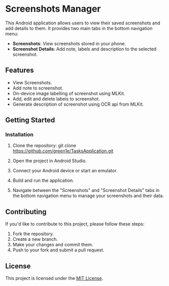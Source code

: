 # Screenshots Manager

This Android application allows users to view their saved screenshots and add details to them. It provides two main tabs in the bottom navigation menu:

- **Screenshots**: View screenshots stored in your phone.
- **Screenshot Details**: Add note, labels and description to the selected screenshot.

## Features

- View Screenshots.
- Add note to screenshot.
- On-device image labelling of screenshot using MLKit.
- Add, edit and delete labels to screenshot.
- Generate description of screenshot using OCR api from MLKit.

## Getting Started

### Installation

1. Clone the repository: git clone https://github.com/green1e/TasksApplication.git

2. Open the project in Android Studio.

3. Connect your Android device or start an emulator.

4. Build and run the application.

6. Navigate between the "Screenshots" and "Screenshot Details" tabs in the bottom navigation menu to manage your screenshots and their data.

## Contributing

If you'd like to contribute to this project, please follow these steps:

1. Fork the repository.
2. Create a new branch.
3. Make your changes and commit them.
4. Push to your fork and submit a pull request.

## License

This project is licensed under the [MIT License](LICENSE).



